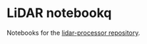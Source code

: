 # LiDAR notebookq

Notebooks for the [lidar-processor repository](https://github.com/gobgob/lidar-processor).
